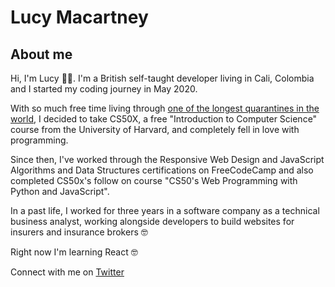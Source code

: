 # Lucy Macartney

## About me

Hi, I'm Lucy 👋🏻. I'm a British self-taught developer living in Cali, Colombia and I started my coding journey in May 2020. 

With so much free time living through [one of the longest quarantines in the world](https://www.abc.net.au/news/2020-11-09/colombia-six-month-coronavirus-lockdown-price-to-pay/12855242), I decided to take CS50X, a free "Introduction to Computer Science" course from the University of Harvard, and completely fell in love with programming. 

Since then, I've worked through the Responsive Web Design and JavaScript Algorithms and Data Structures certifications on FreeCodeCamp and also completed CS50x's follow on course "CS50's Web Programming with Python and JavaScript". 

In a past life, I worked for three years in a software company as a technical business analyst, working alongside developers to build websites for insurers and insurance brokers 🤓

Right now I'm learning React 🤓

Connect with me on [Twitter](https://twitter.com/codingwithlucy)

<!--
**lmac-1/lmac-1** is a ✨ _special_ ✨ repository because its `README.md` (this file) appears on your GitHub profile.

~~strike through text~~
![alt-text](link)

 <details>
  <summary>Click to expand!</summary>

    ## More great tips!

    - item 1 
    - item 2
</details>

Here are some ideas to get you started:

- 🔭 I’m currently working on ...
- 🌱 I’m currently learning ...
- 👯 I’m looking to collaborate on ...
- 🤔 I’m looking for help with ...
- 💬 Ask me about ...
- 📫 How to reach me: ...
- 😄 Pronouns: ...
- ⚡ Fun fact: ...
-->
